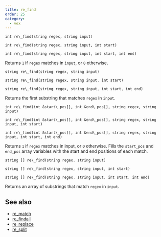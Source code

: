 ```yaml
---
title: re_find
order: 25
category:
  - vex
---
```


`int re\_find(string regex, string input)`

`int re\_find(string regex, string input, int start)`

`int re\_find(string regex, string input, int start, int end)`

Returns `1` if `regex` matches in `input`, or `0` otherwise.

`string re\_find(string regex, string input)`

`string re\_find(string regex, string input, int start)`

`string re\_find(string regex, string input, int start, int end)`

Returns the first substring that matches `regex` in `input`.

`int re\_find(int &start\_pos[], int &end\_pos[], string regex, string input)`

`int re\_find(int &start\_pos[], int &end\_pos[], string regex, string input, int start)`

`int re\_find(int &start\_pos[], int &end\_pos[], string regex, string input, int start, int end)`

Returns `1` if `regex` matches in input, or `0` otherwise. Fills the `start_pos` and `end_pos` array variables with the start and end positions of each match.

`string [] re\_find(string regex, string input)`

`string [] re\_find(string regex, string input, int start)`

`string [] re\_find(string regex, string input, int start, int end)`

Returns an array of substrings that match `regex` in `input`.



## See also

- [re_match](re_match.html)
- [re_findall](re_findall.html)
- [re_replace](re_replace.html)
- [re_split](re_split.html)

